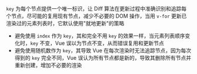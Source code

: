 `key` 为每个节点提供一个唯一标识，让 Diff 算法在更新过程中准确识别和追踪每个节点，尽可能的复用现有节点，减少不必要的 DOM 操作，当用 `v-for` 更新已渲染过的元素列表时，它默认使用"就地更新"的策略

- 避免使用 `index` 作为 `key`，其和完全不用 `key` 的效果一样，当元素列表顺序变化时，`key` 不变，Vue 误以为节点不变，从而错误复用和更新节点
- 避免使用随机数作为 `key`，其导致 Vue 在每次渲染时无法追踪节点，因为每次得到的 `key` 完全不同，Vue 误认为所有节点都是新的，导致其删除所有节点并重新创建，增加不必要的渲染
